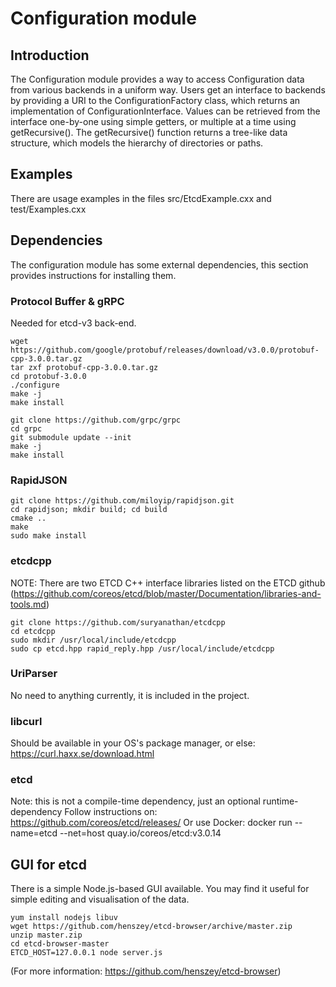 # Configuration module


## Introduction
The Configuration module provides a way to access Configuration data from various backends in a uniform way. 
Users get an interface to backends by providing a URI to the ConfigurationFactory class, which returns an implementation 
of ConfigurationInterface.
Values can be retrieved from the interface one-by-one using simple getters, or multiple at a time using getRecursive().
The getRecursive() function returns a tree-like data structure, which models the hierarchy of directories or paths.


## Examples
There are usage examples in the files src/EtcdExample.cxx and test/Examples.cxx


## Dependencies
The configuration module has some external dependencies, this section provides instructions for installing them.

### Protocol Buffer & gRPC
Needed for etcd-v3 back-end.

~~~
wget https://github.com/google/protobuf/releases/download/v3.0.0/protobuf-cpp-3.0.0.tar.gz
tar zxf protobuf-cpp-3.0.0.tar.gz
cd protobuf-3.0.0
./configure
make -j
make install
~~~

~~~
git clone https://github.com/grpc/grpc
cd grpc
git submodule update --init
make -j
make install
~~~

### RapidJSON

~~~
git clone https://github.com/miloyip/rapidjson.git
cd rapidjson; mkdir build; cd build
cmake ..
make
sudo make install
~~~

### etcdcpp
NOTE: There are two ETCD C++ interface libraries listed on the ETCD github (https://github.com/coreos/etcd/blob/master/Documentation/libraries-and-tools.md)

~~~
git clone https://github.com/suryanathan/etcdcpp
cd etcdcpp
sudo mkdir /usr/local/include/etcdcpp
sudo cp etcd.hpp rapid_reply.hpp /usr/local/include/etcdcpp
~~~

### UriParser
No need to anything currently, it is included in the project.

### libcurl
Should be available in your OS's package manager, or else: https://curl.haxx.se/download.html

### etcd
Note: this is not a compile-time dependency, just an optional runtime-dependency
Follow instructions on: https://github.com/coreos/etcd/releases/
Or use Docker: 
docker run --name=etcd --net=host quay.io/coreos/etcd:v3.0.14


## GUI for etcd
There is a simple Node.js-based GUI available. You may find it useful for simple editing and visualisation of the data.

~~~
yum install nodejs libuv
wget https://github.com/henszey/etcd-browser/archive/master.zip
unzip master.zip
cd etcd-browser-master
ETCD_HOST=127.0.0.1 node server.js
~~~
(For more information: https://github.com/henszey/etcd-browser)


